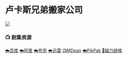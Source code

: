 # 卢卡斯兄弟搬家公司
![](/image/卢卡斯兄弟搬家公司.webp)

### 📺 剧集资源 <Badge type="warning" text="漫迪MDsub" /> <Badge type="tip" text="陈麦克" />

[☁️百度](https://pan.baidu.com/s/1s9Dz71EgqEVJP6qRCsMwjQ?pwd=h9kj)  [☁️阿里](https://www.aliyundrive.com/s/awMaRLX1VE6)  [☁️夸克](https://pan.quark.cn/s/303143a1b62d)  [☁️迅雷](https://pan.xunlei.com/s/VNnhPYQWhvzwOUhb-xzwnfTJA1?pwd=nysw#)  [📺MDpan](https://pan.mdsub.top/%E5%8D%A2%E5%8D%A1%E6%96%AF%E5%85%84%E5%BC%9F%E6%90%AC%E5%AE%B6%E5%85%AC%E5%8F%B8/)  [☁️PikPak](https://mypikpak.com/s/VNmWZ4NUAE176gIOFI8CyaYjo1) [🧲磁力链接](magnet:?xt=urn:btih:85d1ff3135fce521a1b26c2ae20629a7391573bb)